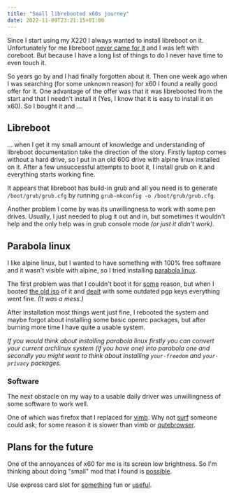 ```yaml
---
title: "Small librebooted x60s journey"
date: 2022-11-09T23:21:15+01:00
---
```


Since I start using my X220 I always wanted to install libreboot on it.
Unfortunately for me libreboot [never came for it](https://libreboot.org/docs/hardware/) and I was left with coreboot.
But because I have a long list of things to do I never have time to even touch it.

So years go by and I had finally forgotten about it.
Then one week ago when I was searching (for some unknown reason) for x60 I found a really good offer for it.
One advantage of the offer was that it was librebooted from the start and that I needn't install it (Yes, I know that it is easy to install it on x60).
So I bought it and ...

## Libreboot

... when I get it my small amount of knowledge and understanding of libreboot documentation take the direction of the story.
Firstly laptop comes without a hard drive, so I put in an old 60G drive with alpine linux installed on it.
After a few unsuccessful attempts to boot it, I install grub on it and everything starts working fine.

It appears that libreboot has build-in grub and all you need is to generate `/boot/grub/grub.cfg` by running `grub-mkconfig -o /boot/grub/grub.cfg`.

Another problem I come by was its unwillingness to work with some pen drives.
Usually, I just needed to plug it out and in, but sometimes it wouldn't help and the only help was in grub console mode *(or just it didn't work)*.

## Parabola linux

I like alpine linux, but I wanted to have something with 100% free software and it wasn't visible with alpine, so I tried installing [parabola linux](https://www.parabola.nu/).

The first problem was that I couldn't boot it for [some](https://labs.parabola.nu/issues/2108) reason, but when I booted [the old iso](https://mirrors.dotsrc.org/parabola/iso/parabola-openrc-2021.08.11/parabola-openrc-2021.08.11-dual.iso) of it and [dealt](https://wiki.manjaro.org/index.php/Pacman_troubleshooting#Errors_about_Keys) with some outdated pgp keys everything went fine. *(It was a mess.)*

After installation most things went just fine, I rebooted the system and maybe forgot about installing some basic openrc packages, but after burning more time I have quite a usable system.

*If you would think about installing parabola linux firstly you can convert your current archlinux system (if you have one) into parabola one and secondly you might want to think about installing `your-freedom` and `your-privacy` packages.*

### Software

The next obstacle on my way to a usable daily driver was unwillingness of some software to work well.

One of which was firefox that I replaced for [vimb](https://fanglingsu.github.io/vimb). Why not [surf](https://surf.suckless.org/) someone could ask; for some reason it is slower than vimb or [qutebrowser](https://www.qutebrowser.org/).

## Plans for the future

One of the annoyances of x60 for me is its screen low brightness. So I'm thinking about doing "small" mod that I found is [possible](https://youtu.be/coJdBNazXuA?t=200).

Use express card slot for [something](https://www.youtube.com/watch?v=fYvozIP58Vo) fun or [useful](https://thinkmods.store/collections/all-mods-1/products/expresscard-to-nvme-adapter).
